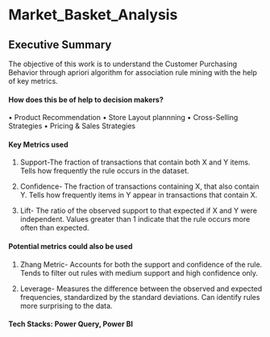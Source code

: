 # Market_Basket_Analysis

## Executive Summary
The objective of this work is to understand the Customer Purchasing Behavior through apriori algorithm for association rule mining with the help of key metrics.

#### How does this be of help to decision makers?

•	Product Recommendation
•	Store Layout plannning
• Cross-Selling Strategies
•	Pricing & Sales Strategies

#### Key Metrics used

1. Support-The fraction of transactions that contain both X and Y items. Tells how frequently the rule occurs in the dataset.

2. Confidence- The fraction of transactions containing X, that also contain Y. Tells how frequently items in Y appear in transactions that contain X.

3. Lift- The ratio of the observed support to that expected if X and Y were independent. Values greater than 1 indicate that the rule occurs more often than expected.


#### Potential metrics could also be used 
1. Zhang Metric- Accounts for both the support and confidence of the rule. Tends to filter out rules with medium support and high confidence only.

2. Leverage- Measures the difference between the observed and expected frequencies, standardized by the standard deviations. Can identify rules more surprising to the data.

#### Tech Stacks: Power Query, Power BI
